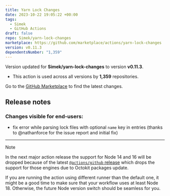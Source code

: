 ```yaml
---
title: Yarn Lock Changes
date: 2023-10-22 19:05:22 +00:00
tags:
  - Simek
  - GitHub Actions
draft: false
repo: Simek/yarn-lock-changes
marketplace: https://github.com/marketplace/actions/yarn-lock-changes
version: v0.11.3
dependentsNumber: "1,359"
---
```



Version updated for **Simek/yarn-lock-changes** to version **v0.11.3**.
- This action is used across all versions by **1,359** repositories.

Go to the [GitHub Marketplace](https://github.com/marketplace/actions/yarn-lock-changes) to find the latest changes.

## Release notes

### Changes visible for end-users:
* fix error while parsing lock files with optional `name` key in entries (thanks to @nathanforce for the issue report and initial fix)

---

> [!NOTE]
> In the next major action release the support for Node 14 and 16 will be dropped because of the latest [`@actions/github` release](https://github.com/actions/toolkit/blob/main/packages/github/RELEASES.md#600) which drops the support for those engines due to Octokit packages update.
>
> If you are running the action using different runner than the default one, it might be a good time to make sure that your workflow uses at least Node 18. Otherwise, the future Node version switch should be seamless for you.
